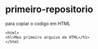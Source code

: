 # primeiro-repositorio

para copiar o codigo em HTML
```
<html>
<hl>Meu primeiro arquivo em HTML</h1>
</html
```
